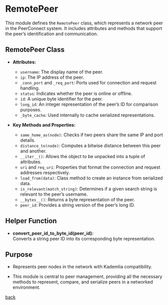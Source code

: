 # RemotePeer

This module defines the `RemotePeer` class, which represents a network peer in the PeerConnect system. It includes attributes and methods that support the peer’s identification and communication.

## RemotePeer Class

- **Attributes:**
  - `username`: The display name of the peer.
  - `ip`: The IP address of the peer.
  - `_conn_port` and `_req_port`: Ports used for connection and request handling.
  - `status`: Indicates whether the peer is online or offline.
  - `id`: A unique byte identifier for the peer.
  - `long_id`: An integer representation of the peer’s ID for comparison purposes.
  - `_byte_cache`: Used internally to cache serialized representations.

- **Key Methods and Properties:**
  - `same_home_as(node)`: Checks if two peers share the same IP and port details.
  - `distance_to(node)`: Computes a bitwise distance between this peer and another.
  - `__iter__()`: Allows the object to be unpacked into a tuple of attributes.
  - `uri` and `req_uri`: Properties that format the connection and request addresses respectively.
  - `load_from(data)`: Class method to create an instance from serialized data.
  - `is_relevant(match_string)`: Determines if a given search string is relevant to the peer’s username.
  - `__bytes__()`: Returns a byte representation of the peer.
  - `peer_id`: Provides a string version of the peer’s long ID.

## Helper Function

- **convert_peer_id_to_byte_id(peer_id):**  
  Converts a string peer ID into its corresponding byte representation.

## Purpose

- Represents peer nodes in the network with Kademlia compatibility.

- This module is central to peer management, providing all the necessary methods to represent, compare, and serialize peers in a networked environment.

[back](/docs/avails)
